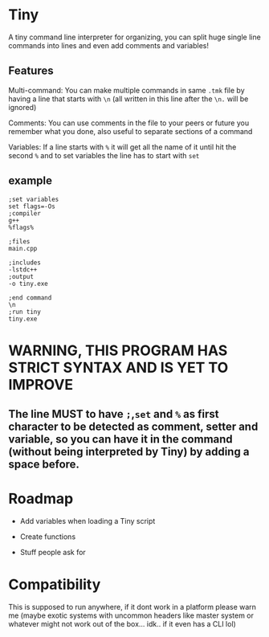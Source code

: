 # Tiny

A tiny command line interpreter for organizing, you can split huge single line commands into lines and even add comments and variables!

## Features

Multi-command: You can make multiple commands in same `.tmk` file by having a line that starts with `\n` (all written in this line after the `\n.` will be ignored)

Comments: You can use comments in the file to your peers or future you remember what you done, also useful to separate sections of a command

Variables: If a line starts with `%` it will get all the name of it until hit the second `%` and to set variables the line has to start with `set`

## example

```
;set variables
set flags=-Os
;compiler
g++
%flags%

;files
main.cpp

;includes
-lstdc++
;output
-o tiny.exe

;end command
\n
;run tiny
tiny.exe
```

# WARNING, THIS PROGRAM HAS STRICT SYNTAX AND IS YET TO IMPROVE
## The line MUST to have `;`,`set` and `%` as first character to be detected as comment, setter and variable, so you can have it in the command (without being interpreted by Tiny) by adding a space before.


# Roadmap

- Add variables when loading a Tiny script

- Create functions

- Stuff people ask for
 
# Compatibility

This is supposed to run anywhere, if it dont work in a platform please warn me (maybe exotic systems with uncommon headers like master system or whatever might not work out of the box... idk.. if it even has a CLI lol)
